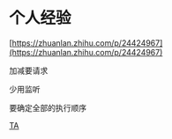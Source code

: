 # 个人经验

[https://zhuanlan.zhihu.com/p/24424967](https://zhuanlan.zhihu.com/p/24424967)

加减要请求

少用监听

要确定全部的执行顺序

[TA](https://zhuanlan.zhihu.com/p/84550677)

